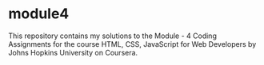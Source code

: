# module4

This repository contains my solutions to the Module - 4 Coding Assignments for the course HTML, CSS, JavaScript for Web Developers by Johns Hopkins University on Coursera.
